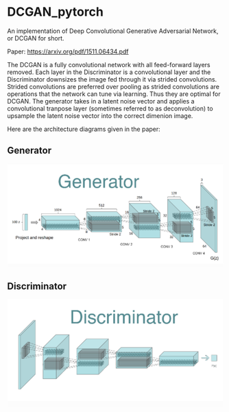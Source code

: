 # DCGAN_pytorch
An implementation of Deep Convolutional Generative Adversarial Network, or DCGAN for short.

Paper: https://arxiv.org/pdf/1511.06434.pdf

The DCGAN is a fully convolutional network with all feed-forward layers removed. Each layer in the Discriminator is a convolutional layer and the Discriminator downsizes the image fed through it via strided convolutions. Strided convolutions are preferred over pooling as strided convolutions are operations that the network can tune via learning. Thus they are optimal for DCGAN. The generator takes in a latent noise vector and applies a convolutional tranpose layer (sometimes referred to as deconvolution) to upsample the latent noise vector into the correct dimenion image.

Here are the architecture diagrams given in the paper:

## Generator

![](data/uploads/generator.png)

## Discriminator

![](data/uploads/discriminator.png)
